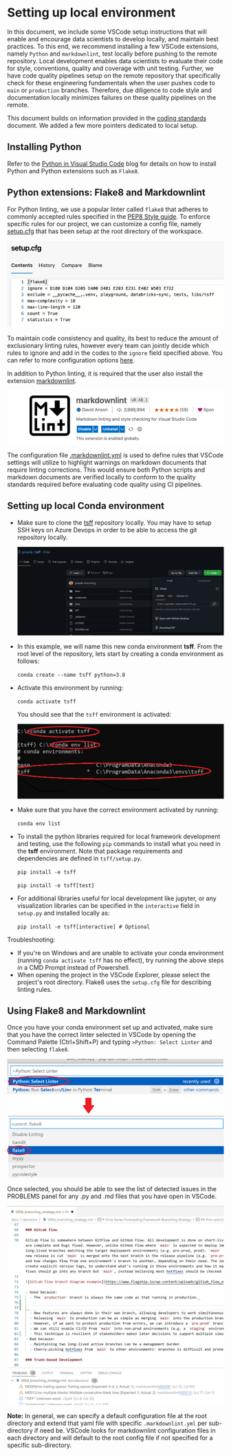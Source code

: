 # Setting up local environment

In this document, we include some VSCode setup instructions that will enable and encourage data scientists to develop locally, and maintain best practices. To this end, we recommend installing a few VSCode extensions, namely `Python` and `markdownlint`, test locally before pushing to the remote repository. Local development enables data scientists to evaluate their code for style, conventions, quality and coverage with unit testing. Further, we have code quality pipelines setup on the remote repository that specifically check for these engineering fundamentals when the user pushes code to `main` or `production` branches. Therefore, due diligence to code style and documentation locally minimizes failures on these quality pipelines on the remote.

This document builds on information provided in the [coding standards](./coding_standards.md) document. We added a few more pointers dedicated to local setup.

## Installing Python

Refer to the [Python in Visual Studio Code](https://code.visualstudio.com/docs/languages/python) blog for details on how to install Python and Python extensions such as `Flake8`.

## Python extensions: Flake8 and Markdownlint

For Python linting, we use a popular linter called `flake8` that adheres to commonly accepted rules specified in the [PEP8 Style guide](https://peps.python.org/pep-0008/). To enforce specific rules for our project, we can customize a config file, namely [setup.cfg](../../../setup.cfg) that has been setup at the root directory of the workspace.

![flake8 setup](./images/flake8_config.png)

To maintain code consistency and quality, its best to reduce the amount of exclusionary linting rules, however every team can jointly decide which rules to ignore and add in the codes to the `ignore` field specified above. You can refer to more configuration options [here](https://flake8.pycqa.org/en/latest/user/configuration.html).

In addition to Python linting, it is required that the user also install the extension [markdownlint](https://marketplace.visualstudio.com/items?itemName=DavidAnson.VSCode-markdownlint).

![markdown lint](./images/markdownlint.png)

The configuration file [.markdownlint.yml](../../../.markdownlint.yml) is used to define rules that VSCode settings will utilize to highlight warnings on markdown documents that require linting corrections. This would ensure both Python scripts and markdown documents are verified locally to conform to the quality standards required before evaluating code quality using CI pipelines.

## Setting up local Conda environment

- Make sure to clone the [tsff](https://github.com/prvenk/tsff) repository locally. You may have to setup SSH keys on Azure Devops in order to be able to access the git repository locally.

    ![clone_repo](images/clone_repo.png)

- In this example, we will name this new conda environment **tsff**. From the root level of the repository, lets start by creating a conda environment as follows:

    `conda create --name tsff python=3.8`

- Activate this environment by running:

    `conda activate tsff`

    You should see that the `tsff` environment is activated:

    ![tsff](images/tsff_env.png)

- Make sure that you have the correct environment activated by running:

    `conda env list`

- To install the python libraries required for local framework development and testing, use the following `pip` commands to install what you need in the **tsff** environment. Note that package requirements and dependencies are defined in `tsff/setup.py`.

    `pip install -e tsff`

    `pip install -e tsff[test]`

- For additional libraries useful for local development like jupyter, or any visualization libraries can be specified in the `interactive` field in `setup.py` and installed locally as:

    `pip install -e tsff[interactive] # Optional`

Troubleshooting:

- If you're on Windows and are unable to activate your conda environment (running `conda activate tsff` has no effect), try running the above steps in a CMD Prompt instead of Powershell.
- When opening the project in the VSCode Explorer, please select the project's root directory. Flake8 uses the `setup.cfg` file for describing linting rules.

## Using Flake8 and Markdownlint

Once you have your conda environment set up and activated, make sure that you have the correct linter selected in VSCode by opening the Command Palette (Ctrl+Shift+P) and typing `>Python: Select Linter` and then selecting `flake8`.

![select linter](./images/select_linter.png)

Once selected, you should be able to see the list of detected issues in the PROBLEMS panel for any .py and .md files that you have open in VSCode.

![markdown warnings](./images/markdownlint_warnings.png)

**Note:** In general, we can specify a default configuration file at the root directory and extend that yaml file with specific `.markdownlint.yml` per sub-directory if need be. VSCode looks for markdownlint configuration files in each directory and will default to the root config file if not specified for a specific sub-directory.
